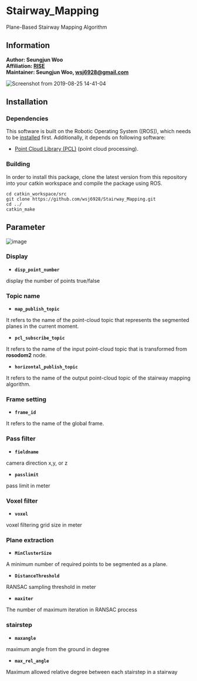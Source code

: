 # Stairway_Mapping
Plane-Based Stairway Mapping Algorithm

## Information

**Author: Seungjun Woo<br />
Affiliation: [RISE](https://rise.skku.edu/)<br />
Maintainer: Seungjun Woo, wsj6928@gmail.com<br />**

![Screenshot from 2019-08-25 14-41-04](https://user-images.githubusercontent.com/35325906/71704356-379a2680-2e1d-11ea-8f55-26b7a0a43017.png)

## Installation

### Dependencies

This software is built on the Robotic Operating System ([ROS]), which needs to be [installed](http://wiki.ros.org) first. Additionally, it depends on following software:

- [Point Cloud Library (PCL)](http://pointclouds.org/) (point cloud processing).

### Building

In order to install this package, clone the latest version from this repository into your catkin workspace and compile the package using ROS.

    cd catkin_workspace/src
    git clone https://github.com/wsj6928/Stairway_Mapping.git
    cd ../
    catkin_make

## Parameter

![image](https://user-images.githubusercontent.com/35325906/71708165-8bfbd100-2e32-11ea-842a-6e5b79378cb0.png)

### Display
    
- **`disp_point_number`**         

display the number of points true/false

### Topic name

- **`map_publish_topic`**         

It refers to the name of the point-cloud topic that represents the segmented planes in the current moment.

- **`pcl_subscribe_topic`**       

It refers to the name of the input point-cloud topic that is transformed from **rosodom2** node.
 
- **`horizontal_publish_topic`**  

It refers to the name of the output point-cloud topic of the stairway mapping algorithm.

### Frame setting

- **`frame_id`**       

It refers to the name of the global frame.


### Pass filter

- **`fieldname`**                 

camera direction x,y, or z

- **`passlimit`**

pass limit in meter

### Voxel filter

- **`voxel`**      

voxel filtering grid size in meter

### Plane extraction

- **`MinClusterSize`** 

A minimum number of required points to be segmented as a plane.

- **`DistanceThreshold`**         

RANSAC sampling threshold in meter

- **`maxiter`**                   

The number of maximum iteration in RANSAC process

### stairstep

- **`maxangle`**                  

maximum angle from the ground in degree

- **`max_rel_angle`**             

Maximum allowed relative degree between each stairstep in a stairway 


